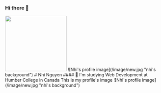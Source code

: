### Hi there 👋
<!-- ![Nhi's gif](https://media.giphy.com/media/2IudUHdI075HL02Pkk/giphy.gif) -->
<img src="https://media.giphy.com/media/2IudUHdI075HL02Pkk/giphy.gif" width="200" height="180">
![Nhi's profile image](/image/new.jpg "nhi's background")
# Nhi Nguyen
#### 🌱 I'm studying Web Development at Humber College in Canada
This is my profile's image
![Nhi's profile image](/image/new.jpg "nhi's background")
<!--
**nhinguyen277/nhinguyen277** is a ✨ _special_ ✨ repository because its `README.md` (this file) appears on your GitHub profile.

Here are some ideas to get you started:

- 🔭 I’m currently working on ...
- 🌱 I’m currently learning ...
- 👯 I’m looking to collaborate on ...
- 🤔 I’m looking for help with ...
- 💬 Ask me about ...
- 📫 How to reach me: ...
- 😄 Pronouns: ...
- ⚡ Fun fact: ...
-->
